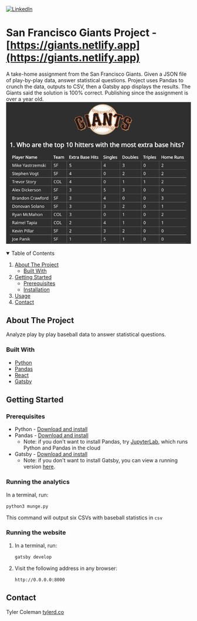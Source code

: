 [![LinkedIn][linkedin-shield]][linkedin-url]
</br>

# San Francisco Giants Project - [https://giants.netlify.app](https://giants.netlify.app)
A take-home assignment from the San Francisco Giants. Given a JSON file of play-by-play data, answer statistical questions. Project uses Pandas to crunch the data, outputs to CSV, then a Gatsby app displays the results. The Giants said the solution is 100% correct. Publishing since the assignment is over a year old.
![Screen shot](screen_shot.png)
<!-- TABLE OF CONTENTS -->
<details open="open">
  <summary>Table of Contents</summary>
  <ol>
    <li>
      <a href="#about-the-project">About The Project</a>
      <ul>
        <li><a href="#built-with">Built With</a></li>
      </ul>
    </li>
    <li>
      <a href="#getting-started">Getting Started</a>
      <ul>
        <li><a href="#prerequisites">Prerequisites</a></li>
        <li><a href="#installation">Installation</a></li>
      </ul>
    </li>
    <li><a href="#usage">Usage</a></li>
    <li><a href="#contact">Contact</a></li>
  </ol>
</details>

<!-- ABOUT THE PROJECT -->
## About The Project

Analyze play by play baseball data to answer statistical questions.

### Built With

* [Python](https://www.python.org)
* [Pandas](https://pandas.pydata.org)
* [React](https://reactjs.org)
* [Gatsby](https://www.gatsbyjs.com)

<!-- GETTING STARTED -->
## Getting Started

### Prerequisites

* Python - [Download and install](https://www.python.org/downloads)
* Pandas - [Download and install](https://pandas.pydata.org/getting_started.html)
    * Note: if you don't want to install Pandas, try [JupyterLab](https://mybinder.org/v2/gh/jupyterlab/jupyterlab-demo/master?urlpath=lab/tree/demo), which runs Python and Pandas in the cloud
* Gatsby - [Download and install](https://www.gatsbyjs.com/docs/quick-start/)
    * Note: if you don't want to install Gatsby, you can view a running version [here](https://giants.netlify.app).

### Running the analytics

In a terminal, run:
   ```sh
   python3 munge.py
   ```
This command will output six CSVs with baseball statistics in `csv`

### Running the website
1. In a terminal, run:
    ```sh
    gatsby develop
    ```
2. Visit the following address in any browser:
   ```
   http://0.0.0.0:8000
   ```

<!-- CONTACT -->
## Contact

Tyler Coleman [tylerd.co](https://tylerd.co)

<!-- MARKDOWN LINKS & IMAGES -->
<!-- https://www.markdownguide.org/basic-syntax/#reference-style-links -->
[linkedin-shield]: https://img.shields.io/badge/-LinkedIn-black.svg?style=for-the-badge&logo=linkedin&colorB=555
[linkedin-url]: https://linkedin.com/in/tycol
